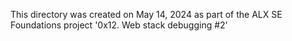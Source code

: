 This directory was created on May 14, 2024 as part of the ALX SE Foundations
project '0x12. Web stack debugging #2'
